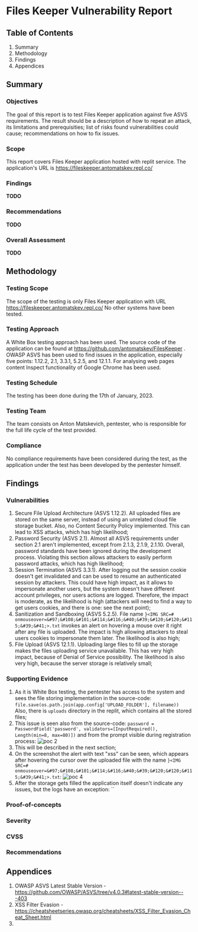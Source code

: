 # Files Keeper Vulnerability Report

## Table of Contents
1. Summary
2. Methodology
3. Findings
4. Appendices

## Summary
### Objectives
The goal of this report is to test Files Keeper application against five ASVS requirements. The result should be a description of how to repeat an attack, its limitations and prerequisities; list of risks found vulnerabilities could cause; recommendations on how to fix issues.

### Scope
This report covers Files Keeper application hosted with replit service. The application's URL is https://fileskeeper.antomatskev.repl.co/ 

### Findings
**TODO**

### Recommendations
**TODO**

### Overall Assessment
**TODO**

## Methodology
### Testing Scope
The scope of the testing is only Files Keeper application with URL https://fileskeeper.antomatskev.repl.co/
No other systems have been tested.

### Testing Approach
A White Box testing approach has been used. The source code of the application can be found at https://github.com/antomatskev/FilesKeeper . OWASP ASVS has been used to find issues in the application, especially five points: 1.12.2, 2.1, 3.3.1, 5.2.5, and 12.1.1. For analysing web pages content Inspect functionality of Google Chrome has been used.

### Testing Schedule
The testing has been done during the 17th of January, 2023.

### Testing Team
The team consists on Anton Matskevich, pentester, who is responsible for the full life cycle of the test provided.

### Compliance
No compliance requirements have been considered during the test, as the application under the test has been developed by the pentester himself.

## Findings
### Vulnerabilities
1. Secure File Upload Architecture (ASVS 1.12.2). All uploaded files are stored on the same server, instead of using an unrelated cloud file storage bucket. Also, no Content Security Policy implemented. This can lead to XSS attacks, which has high likelihood;
2. Password Security (ASVS 2.1). Almost all ASVS requirements under section 2.1 aren't implemented, except from 2.1.3, 2.1.9, 2.1.10. Overall, password standards have been ignored during the development process. Violating this section allows attackers to easily perform password attacks, which has high likelihood;
3. Session Termination (ASVS 3.3.1). After logging out the session cookie doesn't get invalidated and can be used to resume an authenticated session by attackers. This could have high impact, as it allows to impersonate another users, but the system doesn't have different account privileges, nor users actions are logged. Therefore, the impact is moderate, as the likelihood is high (attackers will need to find a way to get users cookies, and there is one: see the next point);
4. Sanitization and Sandboxing (ASVS 5.2.5). File name `}<IMG SRC=# onmouseover=&#97;&#108;&#101;&#114;&#116;&#40;&#39;&#120;&#120;&#115;&#39;&#41;>.txt` invokes an alert on hovering a mouse over it right after any file is uploaded. The impact is high allowing attackers to steal users cookies to impersonate them later. The likelihood is also high;
5. File Upload (ASVS 12.1.1). Uploading large files to fill up the storage makes the files uploading service unavailable. This has very high impact, because of Denial of Service possibility. The likelihood is also very high, because the server storage is relatively small;

### Supporting Evidence
1. As it is White Box testing, the pentester has access to the system and sees the file storing implementation in the source-code:
`file.save(os.path.join(app.config['UPLOAD_FOLDER'], filename))`
Also, there is `uploads` directory in the replit, which contains all the stored files;
2. This issue is seen also from the source-code: `password = PasswordField('password', validators=[InputRequired(), Length(min=8, max=80)])` and from the prompt visible during registration process: ![poc 2](https://github.com/antomatskev/FilesKeeper/report/poc-2.png?raw=true)
3. This will be described in the next section;
4. On the screenshot the alert with text "xss" can be seen, which appears after hovering the cursor over the uploaded file with the name `}<IMG SRC=# onmouseover=&#97;&#108;&#101;&#114;&#116;&#40;&#39;&#120;&#120;&#115;&#39;&#41;>.txt`: ![poc 4](https://github.com/antomatskev/FilesKeeper/report/poc-4.png?raw=true)
5. After the storage gets filled the application itself doesn't indicate any issues, but the logs have an exception: ``

### Proof-of-concepts

### Severity

### CVSS

### Recommendations


## Appendices
1. OWASP ASVS Latest Stable Version - https://github.com/OWASP/ASVS/tree/v4.0.3#latest-stable-version---403
2. XSS Filter Evasion - https://cheatsheetseries.owasp.org/cheatsheets/XSS_Filter_Evasion_Cheat_Sheet.html
3. 